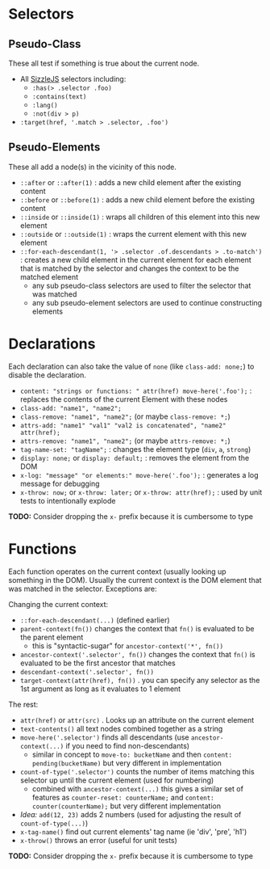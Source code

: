 # Selectors

## Pseudo-Class

These all test if something is true about the current node.

- All [SizzleJS](https://sizzlejs.com/) selectors including:
  - `:has(> .selector .foo)`
  - `:contains(text)`
  - `:lang()`
  - `:not(div > p)`
- `:target(href, '.match > .selector, .foo')`


## Pseudo-Elements

These all add a node(s) in the vicinity of this node.

- `::after` or `::after(1)` : adds a new child element after the existing content
- `::before` or `::before(1)` : adds a new child element before the existing content
- `::inside` or `::inside(1)` : wraps all children of this element into this new element
- `::outside` or `::outside(1)` : wraps the current element with this new element
- `::for-each-descendant(1, '> .selector .of.descendants > .to-match')` : creates a new child element in the current element for each element that is matched by the selector and changes the context to be the matched element
  - any sub pseudo-class selectors are used to filter the selector that was matched
  - any sub pseudo-element selectors are used to continue constructing elements


# Declarations

Each declaration can also take the value of `none` (like `class-add: none;`) to disable the declaration.

- `content: "strings or functions: " attr(href) move-here('.foo');` : replaces the contents of the current Element with these nodes
- `class-add: "name1", "name2";`
- `class-remove: "name1", "name2";` (or maybe `class-remove: *;`)
- `attrs-add: "name1" "val1" "val2 is concatenated", "name2" attr(href);`
- `attrs-remove: "name1", "name2";` (or maybe `attrs-remove: *;`)
- `tag-name-set: "tagName";` : changes the element type (`div`, `a`, `strong`)
- `display: none;` or `display: default;` : removes the element from the DOM
- `x-log: "message" "or elements:" move-here('.foo');` : generates a log message for debugging
- `x-throw: now;` or `x-throw: later;` or `x-throw: attr(href);` : used by unit tests to intentionally explode

**TODO:** Consider dropping the `x-` prefix because it is cumbersome to type

# Functions

Each function operates on the current context (usually looking up something in the DOM).
Usually the current context is the DOM element that was matched in the selector. Exceptions are:

Changing the current context:

- `::for-each-descendant(...)` (defined earlier)
- `parent-context(fn())` changes the context that `fn()` is evaluated to be the parent element
  - this is "syntactic-sugar" for `ancestor-context('*', fn())`
- `ancestor-context('.selector', fn())` changes the context that `fn()` is evaluated to be the first ancestor that matches
- `descendant-context('.selector', fn())`
- `target-context(attr(href), fn())` . you can specify any selector as the 1st argument as long as it evaluates to 1 element

The rest:

- `attr(href)` or `attr(src)` . Looks up an attribute on the current element
- `text-contents()` all text nodes combined together as a string
- `move-here('.selector')` finds all descendants (use `ancestor-context(...)` if you need to find non-descendants)
  - similar in concept to `move-to: bucketName` and then `content: pending(bucketName)` but very different in implementation
- `count-of-type('.selector')` counts the number of items matching this selector up until the current element (used for numbering)
  - combined with `ancestor-context(...)` this gives a similar set of features as `counter-reset: counterName;` and `content: counter(counterName);` but very different implementation
- _Idea:_ `add(12, 23)` adds 2 numbers (used for adjusting the result of `count-of-type(...)`)
- `x-tag-name()` find out current elements' tag name (ie 'div', 'pre', 'h1')
- `x-throw()` throws an error (useful for unit tests)

**TODO:** Consider dropping the `x-` prefix because it is cumbersome to type
